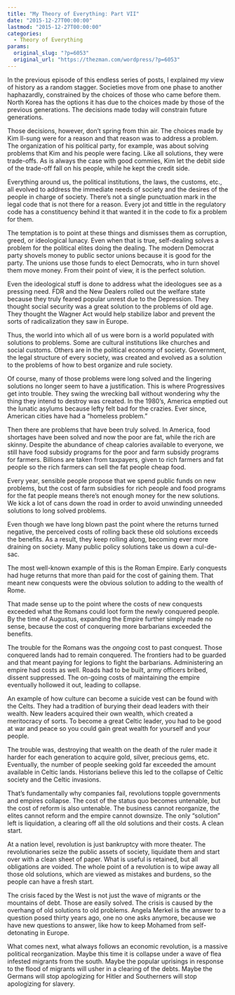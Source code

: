 ```yaml
---
title: "My Theory of Everything: Part VII"
date: "2015-12-27T00:00:00"
lastmod: "2015-12-27T00:00:00"
categories:
  - Theory of Everything
params:
  original_slug: "?p=6053"
  original_url: "https://thezman.com/wordpress/?p=6053"
---
```


In the previous episode of this endless series of posts, I explained my
view of history as a random stagger. Societies move from one phase to
another haphazardly, constrained by the choices of those who came before
them. North Korea has the options it has due to the choices made by
those of the previous generations. The decisions made today will
constrain future generations.

Those decisions, however, don’t spring from thin air. The choices made
by Kim Il-sung were for a reason and that reason was to address a
problem. The organization of his political party, for example, was about
solving problems that Kim and his people were facing. Like all
solutions, they were trade-offs. As is always the case with good
commies, Kim let the debit side of the trade-off fall on his people,
while he kept the credit side.

Everything around us, the political institutions, the laws, the customs,
etc., all evolved to address the immediate needs of society and the
desires of the people in charge of society. There’s not a single
punctuation mark in the legal code that is not there for a reason. Every
jot and tittle in the regulatory code has a constituency behind it that
wanted it in the code to fix a problem for them.

The temptation is to point at these things and dismisses them as
corruption, greed, or ideological lunacy. Even when that is true,
self-dealing solves a problem for the political elites doing the
dealing. The modern Democrat party shovels money to public sector unions
because it is good for the party. The unions use those funds to elect
Democrats, who in turn shovel them move money. From their point of view,
it is the perfect solution.

Even the ideological stuff is done to address what the ideologues see as
a pressing need. FDR and the New Dealers rolled out the welfare state
because they truly feared popular unrest due to the Depression. They
thought social security was a great solution to the problems of old age.
They thought the Wagner Act would help stabilize labor and prevent the
sorts of radicalization they saw in Europe.

Thus, the world into which all of us were born is a world populated with
solutions to problems. Some are cultural institutions like churches and
social customs. Others are in the political economy of society.
Government, the legal structure of every society, was created and
evolved as a solution to the problems of how to best organize and rule
society.

Of course, many of those problems were long solved and the lingering
solutions no longer seem to have a justification. This is where
Progressives get into trouble. They swing the wrecking ball without
wondering why the thing they intend to destroy was created. In the
1980’s, America emptied out the lunatic asylums because lefty felt bad
for the crazies. Ever since, American cities have had a “homeless
problem.”

Then there are problems that have been truly solved. In America, food
shortages have been solved and now the poor are fat, while the rich are
skinny. Despite the abundance of cheap calories available to everyone,
we still have food subsidy programs for the poor and farm subsidy
programs for farmers. Billions are taken from taxpayers, given to rich
farmers and fat people so the rich farmers can sell the fat people cheap
food.

Every year, sensible people propose that we spend public funds on new
problems, but the cost of farm subsidies for rich people and food
programs for the fat people means there’s not enough money for the new
solutions. We kick a lot of cans down the road in order to avoid
unwinding unneeded solutions to long solved problems.

Even though we have long blown past the point where the returns turned
negative, the perceived costs of rolling back these old solutions
exceeds the benefits. As a result, they keep rolling along, becoming
ever more draining on society. Many public policy solutions take us down
a cul-de-sac.

The most well-known example of this is the Roman Empire. Early conquests
had huge returns that more than paid for the cost of gaining them. That
meant new conquests were the obvious solution to adding to the wealth of
Rome.

That made sense up to the point where the costs of new conquests
exceeded what the Romans could loot form the newly conquered people. By
the time of Augustus, expanding the Empire further simply made no sense,
because the cost of conquering more barbarians exceeded the benefits.

The trouble for the Romans was the *ongoing* cost to past conquest.
Those conquered lands had to remain conquered. The frontiers had to be
guarded and that meant paying for legions to fight the barbarians.
Administering an empire had costs as well. Roads had to be built, army
officers bribed, dissent suppressed. The on-going costs of maintaining
the empire eventually hollowed it out, leading to collapse.

An example of how culture can become a suicide vest can be found with
the Celts. They had a tradition of burying their dead leaders with their
wealth. New leaders acquired their own wealth, which created a
meritocracy of sorts. To become a great Celtic leader, you had to be
good at war and peace so you could gain great wealth for yourself and
your people.

The trouble was, destroying that wealth on the death of the ruler made
it harder for each generation to acquire gold, silver, precious gems,
etc. Eventually, the number of people seeking gold far exceeded the
amount available in Celtic lands. Historians believe this led to the
collapse of Celtic society and the Celtic invasions.

That’s fundamentally why companies fail, revolutions topple governments
and empires collapse. The cost of the status quo becomes untenable, but
the cost of reform is also untenable. The business cannot reorganize,
the elites cannot reform and the empire cannot downsize. The only
“solution” left is liquidation, a clearing off all the old solutions and
their costs. A clean start.

At a nation level, revolution is just bankruptcy with more theater. The
revolutionaries seize the public assets of society, liquidate them and
start over with a clean sheet of paper. What is useful is retained, but
all obligations are voided. The whole point of a revolution is to wipe
away all those old solutions, which are viewed as mistakes and burdens,
so the people can have a fresh start.

The crisis faced by the West is not just the wave of migrants or the
mountains of debt. Those are easily solved. The crisis is caused by the
overhang of old solutions to old problems. Angela Merkel is the answer
to a question posed thirty years ago, one no one asks anymore, because
we have new questions to answer, like how to keep Mohamed from
self-detonating in Europe.

What comes next, what always follows an economic revolution, is a
massive political reorganization. Maybe this time it is collapse under a
wave of flea infested migrants from the south. Maybe the popular
uprisings in response to the flood of migrants will usher in a clearing
of the debts. Maybe the Germans will stop apologizing for Hitler and
Southerners will stop apologizing for slavery.
